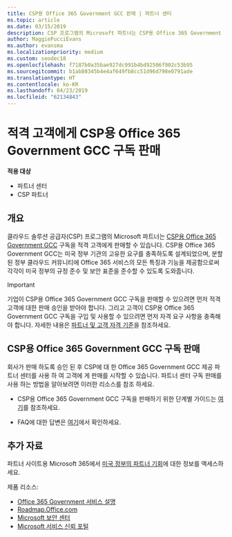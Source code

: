 ```yaml
---
title: CSP용 Office 365 Government GCC 판매 | 파트너 센터
ms.topic: article
ms.date: 03/15/2019
description: CSP 프로그램의 Microsoft 파트너는 CSP용 Office 365 Government GCC 구독을 적격 고객에게 판매할 수 있습니다. Office 365 GCC CSP에 대 한 Government는 미국 정부 기관 및 정부 계약자를 위한 클라우드 생산성 서비스 제품군입니다.
author: MaggiePucciEvans
ms.author: evansma
ms.localizationpriority: medium
ms.custom: seodec18
ms.openlocfilehash: f7187b0a35bae927dc991b4bd92506f902c53b95
ms.sourcegitcommit: b1ab80345b4e4af649fb8cc51d96d798e0791ade
ms.translationtype: HT
ms.contentlocale: ko-KR
ms.lasthandoff: 04/23/2019
ms.locfileid: "62134843"
---
```

# <a name="sell-office-365-government-gcc-for-csp-subscriptions-to-qualified-customers"></a>적격 고객에게 CSP용 Office 365 Government GCC 구독 판매

**적용 대상**

-  파트너 센터
-  CSP 파트너


## <a name="overview"></a>개요

클라우드 솔루션 공급자(CSP) 프로그램의 Microsoft 파트너는 [CSP용 Office 365 Government GCC](https://www.microsoft.com/microsoft-365/partners/governmentforCSP) 구독을 적격 고객에게 판매할 수 있습니다. CSP용 Office 365 Government GCC는 미국 정부 기관의 고유한 요구를 충족하도록 설계되었으며, 분할된 정부 클라우드 커뮤니티에 Office 365 서비스의 모든 특징과 기능을 제공함으로써 각각이 미국 정부의 규정 준수 및 보안 표준을 준수할 수 있도록 도와줍니다. 

>[!IMPORTANT] 
>기업이 CSP용 Office 365 Government GCC 구독을 판매할 수 있으려면 먼저 적격 고객에 대한 판매 승인을 받아야 합니다. 그리고 고객이 CSP용 Office 365 Government GCC 구독을 구입 및 사용할 수 있으려면 먼저 자격 요구 사항을 충족해야 합니다. 자세한 내용은 [파트너 및 고객 자격 기준](csp-gcc-validate.md)을 참조하세요.


## <a name="sell-office-365-government-gcc-for-csp-subscriptions"></a>CSP용 Office 365 Government GCC 구독 판매

회사가 판매 하도록 승인 된 후 CSP에 대 한 Office 365 Government GCC 제공 파트너 센터를 사용 하 여 고객에 게 판매를 시작할 수 있습니다. 파트너 센터 구독 판매를 사용 하는 방법을 알아보려면 이러한 리소스를 참조 하세요. 

-   CSP용 Office 365 Government GCC 구독을 판매하기 위한 단계별 가이드는 [여기](https://go.microsoft.com/fwlink/?linkid=2007323)를 참조하세요.  

-   FAQ에 대한 답변은 [여기](https://o365pp.blob.core.windows.net/media/Resources/GCC/Office%20365%20Government%20GCC%20for%20CSP%20Partner%20FAQ.docx)에서 확인하세요.


## <a name="additional-resources"></a>추가 자료

파트너 사이트용 Microsoft 365에서 [미국 정부의 파트너 기회](https://www.microsoft.com/microsoft-365/partners/governmentforCSP)에 대한 정보를 액세스하세요.

제품 리소스:

- [Office 365 Government 서비스 설명](https://technet.microsoft.com/library/mt774581.aspx)
- [Roadmap.Office.com](https://products.office.com/business/office-365-roadmap)
- [Microsoft 보안 센터](https://www.microsoft.com/TrustCenter/)
- [Microsoft 서비스 신뢰 포털](https://aka.ms/STP)

